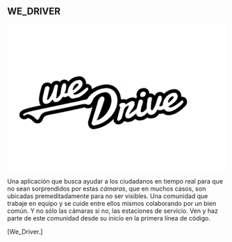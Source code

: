 
## WE_DRIVER
![Nuestra Marca](https://raw.githubusercontent.com/CamiloArias47/we-driver/master/frontend/src/assets/img/weDrive.png)

Una aplicación que busca ayudar a los ciudadanos en tiempo real para que no sean sorprendidos
por estas *cámaras*, que en muchos casos, son ubicadas premeditadamente para no ser visibles.
Una comunidad que trabaje en equipo y se cuide entre ellos mismos colaborando por un bien común.
Y no sólo las cámaras si no, las estaciones de servicio.
Ven y haz parte de este comunidad desde su inicio en la primera línea de código.

[We_Driver.]
